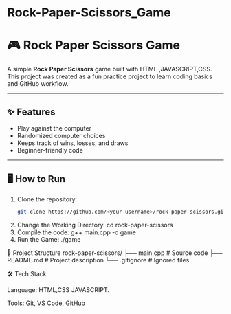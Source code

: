 # Rock-Paper-Scissors_Game
# 🎮 Rock Paper Scissors Game

A simple **Rock Paper Scissors** game built with HTML ,JAVASCRIPT,CSS.  
This project was created as a fun practice project to learn coding basics and GitHub workflow.

---

## ✨ Features
- Play against the computer
- Randomized computer choices
- Keeps track of wins, losses, and draws
- Beginner-friendly code

---

## 🖥️ How to Run
1. Clone the repository:
   ```bash
   git clone https://github.com/<your-username>/rock-paper-scissors.git
2. Change the Working Directory.
   cd rock-paper-scissors
3. Compile the code:
   g++ main.cpp -o game
4. Run the Game:
   ./game


📂 Project Structure
rock-paper-scissors/
├── main.cpp         # Source code
├── README.md        # Project description
└── .gitignore       # Ignored files

🛠️ Tech Stack

Language: HTML,CSS JAVASCRIPT.

Tools: Git, VS Code, GitHub



